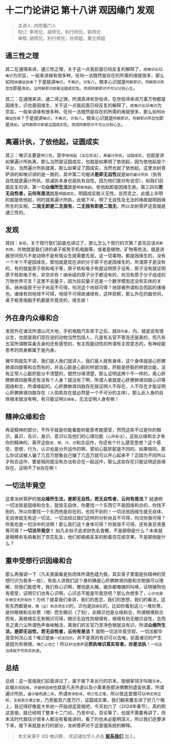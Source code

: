# 十二门论讲记 第十八讲 观因缘门 发观

> 主讲人: 内院看门人 <br />
> 校订: 李师兄，胡师兄，利行师兄，郭师兄 <br />
> 审核: 胡师兄，利行师兄，孙师姐，黄兰师姐 <br />

## 通三性之理

其二在通理来讲，通三性之理，关于这一点我前面已经反复的解释了，`成唯识论`以`唯识`为宗旨，一般来讲缘有很多种，任何一法既然是存在的所需的缘就很多，那么如何`统摄这些缘`？于是就讲`唯识`，`不离识`，`识有八`，根本心识就是`阿赖耶识`，`阿赖耶识所显性`即是`真如`，`证阿赖耶识即是证圆成实性`。`而观阿赖耶识不可以分别心生`。

其二：在通理来讲，通二谛之理，所谓真谛和世俗谛，在世俗谛来讲万事万物都是因缘生，识也是因缘生，关于这一点我前面已经反复的解释了，`成唯识论`以`唯识`为宗旨，一般来讲缘有很多种，任何一法既然是存在的所需的缘就很多，那么如何`统摄这些缘`？于是就讲`唯识`，`不离识`，`识有八`，根本心识就是`阿赖耶识`，`阿赖耶识所显性`即是`真如`，`证阿赖耶识即是证圆成实性`。`而观阿赖耶识不可以分别心生`。

## 离遍计执，了依他起，证圆成实

其三：唯识主要是`明三性`，其中`依他起`（`五位百法`），`离遍计所执`，`证圆成实`。也就是讲如果遍计所执离，那么当然就证圆成实，也就是如果明了依他起，因为依他起是个平台，当然遍计所执就离，那么如果证了圆成实，当然也就了依他起。这里龙树菩萨讲的和唯识讲的是一致的，其中第二句偈讲**是即无自性**就是`破的遍计所执`（执有自性就是遍计所执，损减执本身也是执有自性，因为他们是对有说空），如我们前面反复的讲，第一句**众缘所生法**就是`明依他起`，依他起即是因缘生故。第三四句**若无自性者，云何有是法**就是`明圆成实`，明圆成实胜义无性，总而言之，此偈上半明的就是依他起，同时就离遍计所执，此偈下半，明了无自性及无法的缘故就明因缘所生的实相，**二我无即是二无我有，二无我有即是二我无**，所以龙树菩萨这首偈是通三性的。

## 发观

其四：`发观`，关于观行我们前面也讲过了，那么怎么个观行的次第？首先应该`观察外物`，外物就是我们讲的桌子板凳手机电脑等，或者是植物，矿物等色法，就是讲器世间但凡不是动物不是有情众生就需要先观，这一切事物，都是因缘生的，没有一个半个不是因缘生，那怕就是现在讲的分子原子也是因缘生的，所谓原子是没有的，有的就是原子核和电子等，原子核和电子有就证明原子没有，原子没有就证明原子核和电子有，非空非有！纳米级的原子分子都没有的，何况有原子分子组成的万物世界可言？这里不说量子，因为目前量子还是一个数学模型还没有实体的关系，纳米级原子分子尚且不可得，何况这个地球可得？地球者所谓和合而起的诸缘也，诸缘有则地球不可得，地球不可得故诸缘有，这样观察，那么外在的器世间，桌子板凳电脑手机都是毕竟空的，缘生故！

## 外在身内众缘和合

发观外在诸法所谓山河大地，手机电脑汽车房子之后，就`观内身`，内，就是说有情众生，也就是我们现在说的动物当然包括人，凡是有五官不管丑还是美的，但凡有五官所谓眼耳鼻舌身的还有感觉的，有主观能动性的所谓有主观意志的，有神经能思考的肉身都属于是内身。

猪牛狗就先不讲，我们是人我们就讲人，我们是人就有身体，这个身体就是心肝脾肺肾四肢等和合而有的，并且心脏是心脏的样貌功能，肝脏是肝脏的样貌功能，没有正常人心脏肝脏分不清楚的，既然分得清楚，那么证明这两个不一样的，离心肝脾肺肾四肢等还有没有个人身？就没有了啊，所谓人者就是心肝脾肺肾四肢心识等因缘和合，所谓缘起的，心肝脾肺肾四肢存在就证明人不存在，人不存在才能证明心肝脾肺肾四肢存在（人倘若存在就必然是一个不可分的主体），那么此人身的自体根本就没有啊，有只能证明`众缘有`，无法证明人身有嘛！

## 精神众缘和合

再说精神的部分，不外乎就是你能看能听能思考能感受，然而这些不过是你的眼识，鼻识，舌识，身识，意识以及他们的心理功能（`心所有法`），这些众缘和合才有你的精神的，离开这些`受，想，行，识`和合运作，你还有个什么感受思想？这个感受，思想，行为，认识也是分开运作的啊，譬如心脏肝脏是不同的，如果相同，那么你试试被人骗了几百万想象自己赚了几百万就可以开心起来不？正因为不同所以才和合运作，要是相同就没有办法和合在一起运作，那么这些存在只能证明这些缘存在，证明不了`我`存在啊！

## 一切法毕竟空

这里龙树菩萨的偈**众缘所生法，是即无自性，若无自性者，云何有是法？** 就通明一切法皆是因缘和合生，就皆无自体，你要找一个东西它不是因缘和合的，你找不到的，所以你要找一个东西他是存在的，也找不到的！一切法皆因缘生就无自体，无自体就无有这一切法，一切法经过我们这样的分析尚且不可得，何况你我可得？你我也是一切法中的法啊！那么我们这个身体可得？你我皆不可得，还有美丑贤愚等可得？**一切法毕竟空！** 如凡夫俗子追求财色名食睡，不是颠倒是什么？本来就是眼睛有毛病看到了空花乱坠，他们却痴痴呆呆的盼着空花结空果，不是颠倒是什么？

## 重申受想行识因缘和合

那么再强调一下（凡夫表面看是执肉体所谓色蕴为我，其实骨子里面是执精神的受想行识为我多一些），有些人讲我们这个身的确是心肝脾肺肾四肢和合勉强可以理解，但我们能思考，我们有心识啊，哪怕是头猪，被杀都嗷嗷的叫唤，证明猪狗也有感受，证明它们也有心识啊，心识总不能是毕竟空吧？那么你想多了，`心识也是毕竟空无所有的`！为何？就拿我们来讲，我们的思念，我们的思想，我们的看法，这些东西都是`根，境（尘）和合而生识`的，识也是`因缘生`的，比如你看到这儿一堆钞票，是你眼根和合钞票（境）而生眼识（了别），此眼识也是众缘和合，所谓根境和合而有，离根境实无有眼识可得，眼识无自性则根境有，根境有则无眼识自性，总而言之离六尘所谓色声香味触法，离我们的五官乃至净色根就没有识，所谓**众缘所生法，是即无自性，若无自性者，云何有是法？** 就明一切法毕竟空寂，一切法都毕竟空何况心法？唯识是`摄一切法归识`，并不是真的有识可以去唯，前面诸识的产生是因为有根境，`境亡心也亡`！所以`护法菩萨`说**若执唯识真实有者，亦是法执**！`一切法当体就不可执实执虚`。

## 总结

总结：这一首偈我们前面讲过了，属于接下来长行的宗本，提纲挈领才叫做`宗本`，此偈`总观因缘`，`并破邪因缘`也就是凡夫外道以及小乘某些部派佛教的虚妄执着，所谓遍计所执，`遍计破而通二谛`，所谓`真谛俗谛`，`明三性之理`，所以依这首偈可以`明无得正观`，`生般若方便之智`，乃至能具六度万行，证圆成实果，我们翻来覆去讲了好几个晚上，我记得好像是大年初一开始讲这首偈吧，今天初六了（2024年春节），真的明这首偈，就已经明了整本十二门论，乃至中论，百论等了，也就不需要再讲了，但末法时代我估计很多人都没有看我讲的，看了的也未必能明深义，所以我们还要讲下来，接下来就是长行的部分，龙树菩萨对于这首偈系统的解释。

> 本文来源于 QQ 唯识群， 欢迎诸位学人点击 **[联系我们](https://mp.weixin.qq.com/s/lZCfWjmLjgNR165Tx4_bCQ)** 加入。
